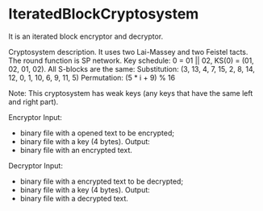 # IteratedBlockCryptosystem
It is an iterated block encryptor and decryptor. 

Cryptosystem description.
It uses two Lai-Massey and two Feistel tacts. The round function is SP network.
Key schedule: 0 = 01 || 02, KS(0) = (01, 02, 01, 02).
All S-blocks are the same:
Substitution: (3, 13, 4, 7, 15, 2, 8, 14, 12, 0, 1, 10, 6, 9, 11, 5)
Permutation: (5 * i + 9) % 16

Note:
This cryptosystem has weak keys (any keys that have the same left and right part).

Encryptor
Input: 
 - binary file with a opened text to be encrypted;
 - binary file with a key (4 bytes).
Output:
 - binary file with an encrypted text.

Decryptor
Input: 
 - binary file with a encrypted text to be decrypted;
 - binary file with a key (4 bytes).
Output:
 - binary file with a decrypted text.
